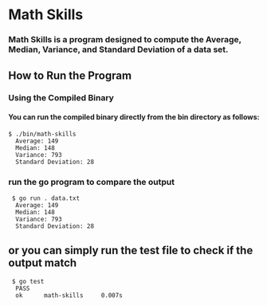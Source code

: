 # Math Skills

### Math Skills is a program designed to compute the Average, Median, Variance, and Standard Deviation of a data set.

## How to Run the Program 

### Using the Compiled Binary

#### You can run the compiled binary directly from the bin directory as follows:
```
$ ./bin/math-skills 
  Average: 149
  Median: 148
  Variance: 793
  Standard Deviation: 28
```

### run the go program to compare the output
``` 
 $ go run . data.txt
  Average: 149
  Median: 148
  Variance: 793
  Standard Deviation: 28
```

## or you can simply run the test file to check if the output match

```
 $ go test
  PASS
  ok      math-skills     0.007s
```